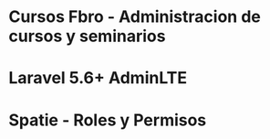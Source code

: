 # Cursos Fbro - Administracion de cursos y seminarios 

# Laravel 5.6+ AdminLTE
# Spatie - Roles y Permisos
